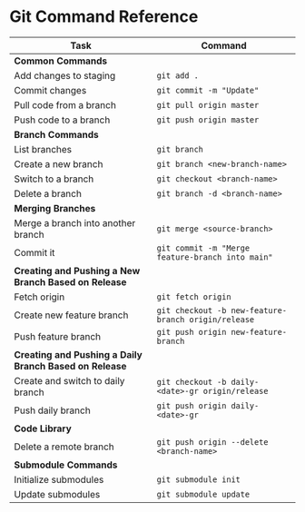 # Git Command Reference

| Task                                   | Command                                     |
|----------------------------------------|---------------------------------------------|
| **Common Commands**                    |                                             |
| Add changes to staging                 | `git add .`                                 |
| Commit changes                         | `git commit -m "Update"`                    |
| Pull code from a branch                | `git pull origin master`                   |
| Push code to a branch                  | `git push origin master`                   |
| **Branch Commands**                    |                                             |
| List branches                          | `git branch`                               |
| Create a new branch                    | `git branch <new-branch-name>`             |
| Switch to a branch                     | `git checkout <branch-name>`               |
| Delete a branch                        | `git branch -d <branch-name>`              |
| **Merging Branches**                   |                                             |
| Merge a branch into another branch     | `git merge <source-branch>`                |
| Commit it                              | `git commit -m "Merge feature-branch into main"`                |
| **Creating and Pushing a New Branch Based on Release** |                               |
| Fetch origin                           | `git fetch origin`                         |
| Create new feature branch              | `git checkout -b new-feature-branch origin/release` |
| Push feature branch                    | `git push origin new-feature-branch`      |
| **Creating and Pushing a Daily Branch Based on Release** |                            |
| Create and switch to daily branch       | `git checkout -b daily-<date>-gr origin/release` |
| Push daily branch                      | `git push origin daily-<date>-gr`          |
| **Code Library**                       |                                             |
| Delete a remote branch                 | `git push origin --delete <branch-name>`  |
| **Submodule Commands**                 |                                             |
| Initialize submodules                  | `git submodule init`                      |
| Update submodules                      | `git submodule update`                    |
